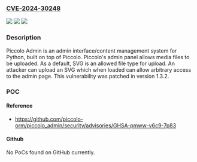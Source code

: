 ### [CVE-2024-30248](https://cve.mitre.org/cgi-bin/cvename.cgi?name=CVE-2024-30248)
![](https://img.shields.io/static/v1?label=Product&message=piccolo_admin&color=blue)
![](https://img.shields.io/static/v1?label=Version&message=%3D%20%3E%3D%201.2.0%2C%20%3C%201.3.2%20&color=brighgreen)
![](https://img.shields.io/static/v1?label=Vulnerability&message=CWE-79%3A%20Improper%20Neutralization%20of%20Input%20During%20Web%20Page%20Generation%20('Cross-site%20Scripting')&color=brighgreen)

### Description

Piccolo Admin is an admin interface/content management system for Python, built on top of Piccolo. Piccolo's admin panel allows media files to be uploaded. As a default, SVG is an allowed file type for upload. An attacker can upload an SVG which when loaded can allow arbitrary access to the admin page. This vulnerability was patched in version 1.3.2.

### POC

#### Reference
- https://github.com/piccolo-orm/piccolo_admin/security/advisories/GHSA-pmww-v6c9-7p83

#### Github
No PoCs found on GitHub currently.

